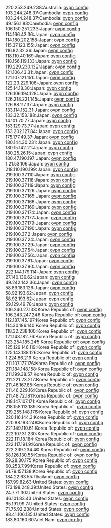 220.253.249.238:Australia: [ovpn config](vpn/220_253_249_238.ovpn)  
103.244.248.37:Cambodia: [ovpn config](vpn/103_244_248_37.ovpn)  
103.244.248.37:Cambodia: [ovpn config](vpn/103_244_248_37.ovpn)  
49.156.1.83:Cambodia: [ovpn config](vpn/49_156_1_83.ovpn)  
106.150.251.233:Japan: [ovpn config](vpn/106_150_251_233.ovpn)  
114.166.43.36:Japan: [ovpn config](vpn/114_166_43_36.ovpn)  
114.180.202.158:Japan: [ovpn config](vpn/114_180_202_158.ovpn)  
115.37.123.155:Japan: [ovpn config](vpn/115_37_123_155.ovpn)  
116.82.32.36:Japan: [ovpn config](vpn/116_82_32_36.ovpn)  
118.110.40.169:Japan: [ovpn config](vpn/118_110_40_169.ovpn)  
118.156.119.133:Japan: [ovpn config](vpn/118_156_119_133.ovpn)  
119.229.230.132:Japan: [ovpn config](vpn/119_229_230_132.ovpn)  
121.106.43.31:Japan: [ovpn config](vpn/121_106_43_31.ovpn)  
121.107.121.151:Japan: [ovpn config](vpn/121_107_121_151.ovpn)  
122.23.229.108:Japan: [ovpn config](vpn/122_23_229_108.ovpn)  
125.14.18.30:Japan: [ovpn config](vpn/125_14_18_30.ovpn)  
126.106.194.128:Japan: [ovpn config](vpn/126_106_194_128.ovpn)  
126.218.221.145:Japan: [ovpn config](vpn/126_218_221_145.ovpn)  
126.88.117.37:Japan: [ovpn config](vpn/126_88_117_37.ovpn)  
133.114.152.31:Japan: [ovpn config](vpn/133_114_152_31.ovpn)  
133.32.153.188:Japan: [ovpn config](vpn/133_32_153_188.ovpn)  
14.101.70.77:Japan: [ovpn config](vpn/14_101_70_77.ovpn)  
153.129.73.77:Japan: [ovpn config](vpn/153_129_73_77.ovpn)  
153.202.127.84:Japan: [ovpn config](vpn/153_202_127_84.ovpn)  
175.177.49.37:Japan: [ovpn config](vpn/175_177_49_37.ovpn)  
180.144.30.231:Japan: [ovpn config](vpn/180_144_30_231.ovpn)  
180.15.142.21:Japan: [ovpn config](vpn/180_15_142_21.ovpn)  
180.25.26.15:Japan: [ovpn config](vpn/180_25_26_15.ovpn)  
180.47.190.197:Japan: [ovpn config](vpn/180_47_190_197.ovpn)  
1.21.53.106:Japan: [ovpn config](vpn/1_21_53_106.ovpn)  
218.110.190.199:Japan: [ovpn config](vpn/218_110_190_199.ovpn)  
219.100.37.110:Japan: [ovpn config](vpn/219_100_37_110.ovpn)  
219.100.37.118:Japan: [ovpn config](vpn/219_100_37_118.ovpn)  
219.100.37.119:Japan: [ovpn config](vpn/219_100_37_119.ovpn)  
219.100.37.126:Japan: [ovpn config](vpn/219_100_37_126.ovpn)  
219.100.37.165:Japan: [ovpn config](vpn/219_100_37_165.ovpn)  
219.100.37.166:Japan: [ovpn config](vpn/219_100_37_166.ovpn)  
219.100.37.169:Japan: [ovpn config](vpn/219_100_37_169.ovpn)  
219.100.37.174:Japan: [ovpn config](vpn/219_100_37_174.ovpn)  
219.100.37.177:Japan: [ovpn config](vpn/219_100_37_177.ovpn)  
219.100.37.179:Japan: [ovpn config](vpn/219_100_37_179.ovpn)  
219.100.37.190:Japan: [ovpn config](vpn/219_100_37_190.ovpn)  
219.100.37.2:Japan: [ovpn config](vpn/219_100_37_2.ovpn)  
219.100.37.24:Japan: [ovpn config](vpn/219_100_37_24.ovpn)  
219.100.37.29:Japan: [ovpn config](vpn/219_100_37_29.ovpn)  
219.100.37.54:Japan: [ovpn config](vpn/219_100_37_54.ovpn)  
219.100.37.56:Japan: [ovpn config](vpn/219_100_37_56.ovpn)  
219.100.37.81:Japan: [ovpn config](vpn/219_100_37_81.ovpn)  
219.100.37.90:Japan: [ovpn config](vpn/219_100_37_90.ovpn)  
222.144.179.114:Japan: [ovpn config](vpn/222_144_179_114.ovpn)  
27.140.136.62:Japan: [ovpn config](vpn/27_140_136_62.ovpn)  
49.242.142.36:Japan: [ovpn config](vpn/49_242_142_36.ovpn)  
58.89.183.126:Japan: [ovpn config](vpn/58_89_183_126.ovpn)  
58.92.193.62:Japan: [ovpn config](vpn/58_92_193_62.ovpn)  
58.92.193.62:Japan: [ovpn config](vpn/58_92_193_62.ovpn)  
59.129.49.78:Japan: [ovpn config](vpn/59_129_49_78.ovpn)  
106.240.27.133:Korea Republic of: [ovpn config](vpn/106_240_27_133.ovpn)  
106.243.247.246:Korea Republic of: [ovpn config](vpn/106_243_247_246.ovpn)  
112.187.145.197:Korea Republic of: [ovpn config](vpn/112_187_145_197.ovpn)  
114.30.186.140:Korea Republic of: [ovpn config](vpn/114_30_186_140.ovpn)  
118.32.238.100:Korea Republic of: [ovpn config](vpn/118_32_238_100.ovpn)  
121.143.182.76:Korea Republic of: [ovpn config](vpn/121_143_182_76.ovpn)  
123.254.185.245:Korea Republic of: [ovpn config](vpn/123_254_185_245.ovpn)  
125.129.146.119:Korea Republic of: [ovpn config](vpn/125_129_146_119.ovpn)  
125.143.188.126:Korea Republic of: [ovpn config](vpn/125_143_188_126.ovpn)  
1.224.86.219:Korea Republic of: [ovpn config](vpn/1_224_86_219.ovpn)  
211.107.177.176:Korea Republic of: [ovpn config](vpn/211_107_177_176.ovpn)  
211.184.148.158:Korea Republic of: [ovpn config](vpn/211_184_148_158.ovpn)  
211.199.38.57:Korea Republic of: [ovpn config](vpn/211_199_38_57.ovpn)  
211.221.23.217:Korea Republic of: [ovpn config](vpn/211_221_23_217.ovpn)  
211.46.167.85:Korea Republic of: [ovpn config](vpn/211_46_167_85.ovpn)  
211.46.229.16:Korea Republic of: [ovpn config](vpn/211_46_229_16.ovpn)  
211.48.72.181:Korea Republic of: [ovpn config](vpn/211_48_72_181.ovpn)  
218.147.107.171:Korea Republic of: [ovpn config](vpn/218_147_107_171.ovpn)  
218.158.113.189:Korea Republic of: [ovpn config](vpn/218_158_113_189.ovpn)  
219.255.148.176:Korea Republic of: [ovpn config](vpn/219_255_148_176.ovpn)  
220.116.144.3:Korea Republic of: [ovpn config](vpn/220_116_144_3.ovpn)  
220.88.193.248:Korea Republic of: [ovpn config](vpn/220_88_193_248.ovpn)  
221.149.110.61:Korea Republic of: [ovpn config](vpn/221_149_110_61.ovpn)  
222.107.31.230:Korea Republic of: [ovpn config](vpn/222_107_31_230.ovpn)  
222.111.18.184:Korea Republic of: [ovpn config](vpn/222_111_18_184.ovpn)  
222.117.191.9:Korea Republic of: [ovpn config](vpn/222_117_191_9.ovpn)  
222.239.234.40:Korea Republic of: [ovpn config](vpn/222_239_234_40.ovpn)  
58.126.130.55:Korea Republic of: [ovpn config](vpn/58_126_130_55.ovpn)  
59.28.30.175:Korea Republic of: [ovpn config](vpn/59_28_30_175.ovpn)  
60.253.7.99:Korea Republic of: [ovpn config](vpn/60_253_7_99.ovpn)  
61.79.157.138:Korea Republic of: [ovpn config](vpn/61_79_157_138.ovpn)  
184.22.63.55:Thailand: [ovpn config](vpn/184_22_63_55.ovpn)  
167.99.82.63:United States: [ovpn config](vpn/167_99_82_63.ovpn)  
173.198.248.39:United States: [ovpn config](vpn/173_198_248_39.ovpn)  
24.7.71.30:United States: [ovpn config](vpn/24_7_71_30.ovpn)  
46.101.83.43:United States: [ovpn config](vpn/46_101_83_43.ovpn)  
65.191.99.7:United States: [ovpn config](vpn/65_191_99_7.ovpn)  
71.75.92.238:United States: [ovpn config](vpn/71_75_92_238.ovpn)  
98.41.106.135:United States: [ovpn config](vpn/98_41_106_135.ovpn)  
183.80.160.60:Viet Nam: [ovpn config](vpn/183_80_160_60.ovpn)  
